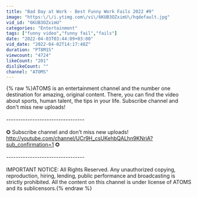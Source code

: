 ```yaml
---
title: "Bad Day at Work - Best Funny Work Fails 2022 #9"
image: "https:\/\/i.ytimg.com\/vi\/6KUB3OZximU\/hqdefault.jpg"
vid_id: "6KUB3OZximU"
categories: "Entertainment"
tags: ["funny video","funny fail","fails"]
date: "2022-04-03T03:44:09+03:00"
vid_date: "2022-04-02T14:17:48Z"
duration: "PT8M1S"
viewcount: "4724"
likeCount: "201"
dislikeCount: ""
channel: "ATOMS"
---
```

{% raw %}ATOMS is an entertainment channel and the number one destination for amazing, original content. There, you can find the video about sports, human talent, the tips in your life. Subscribe channel and don't miss new uploads!<br /><br />--------------------------------- <br /><br />✪ Subscribe channel and don't miss new uploads!  <a rel="nofollow" target="blank" href="http://youtube.com/channel/UCr9H_csUKehbQALhn9KNriA?sub_confirmation=1">http://youtube.com/channel/UCr9H_csUKehbQALhn9KNriA?sub_confirmation=1</a> ✪<br /><br />--------------------------------- <br /><br />IMPORTANT NOTICE: All Rights Reserved. Any unauthorized copying, reproduction, hiring, lending, public performance and broadcasting is strictly prohibited. All the content on this channel is under license of ATOMS and its sublicensors.{% endraw %}
